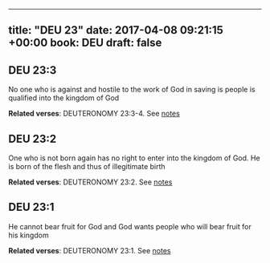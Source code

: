 
---
title: "DEU 23"
date: 2017-04-08 09:21:15 +00:00
book: DEU
draft: false
---

## DEU 23:3

No one who is against and hostile to the work of God in saving is people is qualified into the kingdom of God

**Related verses**: DEUTERONOMY 23:3-4. See [notes](https://my.bible.com/notes/2608750357442716156)


## DEU 23:2

One who is not born again has no right to enter into the kingdom of God. He is born of the flesh and thus of illegitimate birth

**Related verses**: DEUTERONOMY 23:2. See [notes](https://my.bible.com/notes/2608749061855764983)


## DEU 23:1

He cannot bear fruit for God and God wants people who will bear fruit for his kingdom

**Related verses**: DEUTERONOMY 23:1. See [notes](https://my.bible.com/notes/2608748224337142261)

